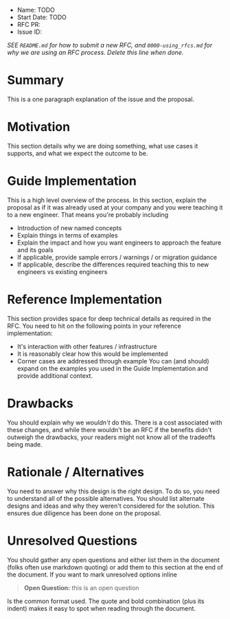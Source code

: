 * Name: TODO
* Start Date: TODO
* RFC PR: <blank>
* Issue ID: <blank>

*SEE `README.md` for how to submit a new RFC, and `0000-using_rfcs.md` for why we are using an RFC process. Delete this line when done.*

# Summary
This is a one paragraph explanation of the issue and the proposal.

# Motivation
This section details why we are doing something, what use cases it supports, and what we expect the outcome to be.

# Guide Implementation
This is a high level overview of the process. In this section, explain the proposal as if it was already used at your company and you were teaching it to a new engineer. That means you're probably including
* Introduction of new named concepts
* Explain things in terms of examples
* Explain the impact and how you want engineers to approach the feature and its goals
* If applicable, provide sample errors / warnings / or migration guidance
* If applicable, describe the differences required teaching this to new engineers vs existing engineers

# Reference Implementation
This section provides space for deep technical details as required in the RFC. You need to hit on the following points in your reference implementation:
* It's interaction with other features / infrastructure
* It is reasonably clear how this would be implemented
* Corner cases are addressed through example
You can (and should) expand on the examples you used in the Guide Implementation and provide additional context.

# Drawbacks
You should explain why we _wouldn't_ do this. There is a cost associated with these changes, and while there wouldn't be an RFC if the benefits didn't outweigh the drawbacks, your readers might not know all of the tradeoffs being made.

# Rationale / Alternatives
You need to answer why this design is the right design. To do so, you need to understand all of the possible alternatives. You should list alternate designs and ideas and why they weren't considered for the solution. This ensures due diligence has been done on the proposal.

# Unresolved Questions
You should gather any open questions and either list them in the document (folks often use markdown quoting) or add them to this section at the end of the document. If you want to mark unresolved options inline

> **Open Question:** this is an open question

Is the common format used. The quote and bold combination (plus its indent) makes it easy to spot when reading through the document.
